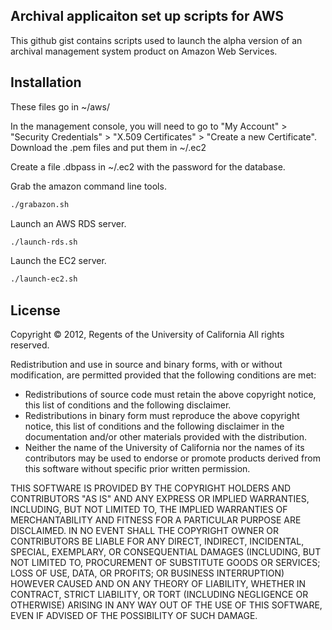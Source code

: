 ## Archival applicaiton set up scripts for AWS

This github gist contains scripts used to launch the alpha version
of an archival management system product on Amazon Web Services.


Installation
------------
These files go in ~/aws/

In the management console, you will need to go to "My Account" >
"Security Credentials" > "X.509 Certificates" > "Create a new
Certificate".  Download the .pem files and put them in ~/.ec2

Create a file .dbpass in ~/.ec2 with the password for the database.

Grab the amazon command line tools.

```sh
./grabazon.sh
```

Launch an AWS RDS server.

```sh
./launch-rds.sh
```

Launch the EC2 server.

```sh
./launch-ec2.sh
```


License
-------

Copyright © 2012, Regents of the University of California
All rights reserved.

Redistribution and use in source and binary forms, with or without 
modification, are permitted provided that the following conditions are met:

- Redistributions of source code must retain the above copyright notice, 
  this list of conditions and the following disclaimer.
- Redistributions in binary form must reproduce the above copyright notice, 
  this list of conditions and the following disclaimer in the documentation 
  and/or other materials provided with the distribution.
- Neither the name of the University of California nor the names of its
  contributors may be used to endorse or promote products derived from this 
  software without specific prior written permission.

THIS SOFTWARE IS PROVIDED BY THE COPYRIGHT HOLDERS AND CONTRIBUTORS "AS IS" 
AND ANY EXPRESS OR IMPLIED WARRANTIES, INCLUDING, BUT NOT LIMITED TO, THE 
IMPLIED WARRANTIES OF MERCHANTABILITY AND FITNESS FOR A PARTICULAR PURPOSE 
ARE DISCLAIMED. IN NO EVENT SHALL THE COPYRIGHT OWNER OR CONTRIBUTORS BE 
LIABLE FOR ANY DIRECT, INDIRECT, INCIDENTAL, SPECIAL, EXEMPLARY, OR 
CONSEQUENTIAL DAMAGES (INCLUDING, BUT NOT LIMITED TO, PROCUREMENT OF 
SUBSTITUTE GOODS OR SERVICES; LOSS OF USE, DATA, OR PROFITS; OR BUSINESS 
INTERRUPTION) HOWEVER CAUSED AND ON ANY THEORY OF LIABILITY, WHETHER IN 
CONTRACT, STRICT LIABILITY, OR TORT (INCLUDING NEGLIGENCE OR OTHERWISE) 
ARISING IN ANY WAY OUT OF THE USE OF THIS SOFTWARE, EVEN IF ADVISED OF THE 
POSSIBILITY OF SUCH DAMAGE.
